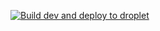 [![Build dev and deploy to droplet](https://github.com/Horsty80/uhue-web/actions/workflows/build-dev.yml/badge.svg?branch=main)](https://github.com/Horsty80/uhue-web/actions/workflows/build-dev.yml)